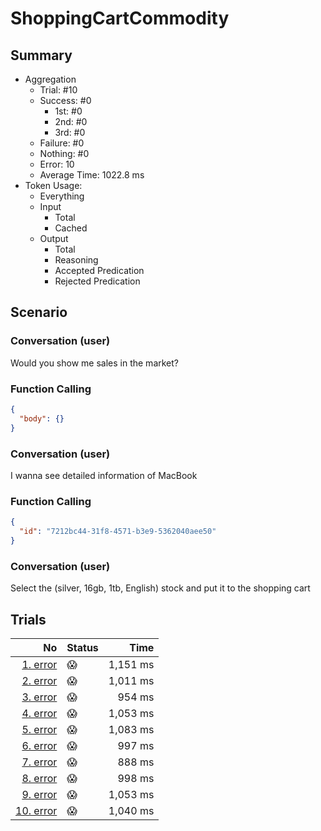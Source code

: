 # ShoppingCartCommodity
## Summary
  - Aggregation
    - Trial: #10
    - Success: #0
      - 1st: #0
      - 2nd: #0
      - 3rd: #0
    - Failure: #0
    - Nothing: #0
    - Error: 10
    - Average Time: 1022.8 ms
  - Token Usage:
    - Everything
    - Input
      - Total
      - Cached
    - Output
      - Total
      - Reasoning
      - Accepted Predication
      - Rejected Predication

## Scenario
### Conversation (user)
Would you show me sales in the market?

### Function Calling
```json
{
  "body": {}
}
```

### Conversation (user)
I wanna see detailed information of MacBook

### Function Calling
```json
{
  "id": "7212bc44-31f8-4571-b3e9-5362040aee50"
}
```

### Conversation (user)
Select the (silver, 16gb, 1tb, English) stock and put it to the shopping cart

## Trials
No | Status | Time
---:|:-------|------:
[1. error](./trials/1.error.json) | 😱 | 1,151 ms
[2. error](./trials/2.error.json) | 😱 | 1,011 ms
[3. error](./trials/3.error.json) | 😱 | 954 ms
[4. error](./trials/4.error.json) | 😱 | 1,053 ms
[5. error](./trials/5.error.json) | 😱 | 1,083 ms
[6. error](./trials/6.error.json) | 😱 | 997 ms
[7. error](./trials/7.error.json) | 😱 | 888 ms
[8. error](./trials/8.error.json) | 😱 | 998 ms
[9. error](./trials/9.error.json) | 😱 | 1,053 ms
[10. error](./trials/10.error.json) | 😱 | 1,040 ms